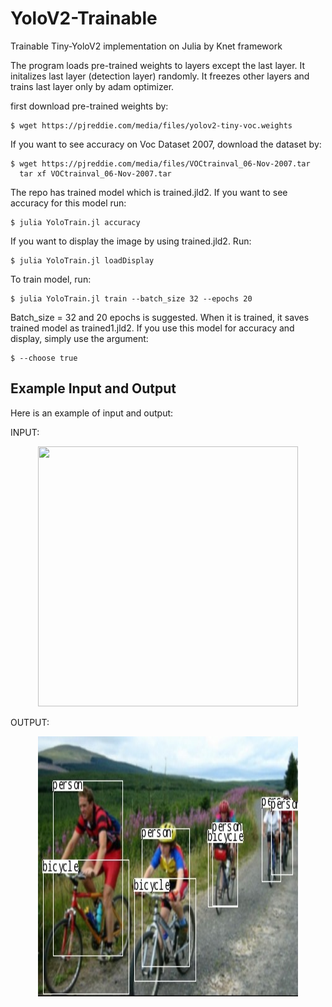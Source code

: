 # YoloV2-Trainable
Trainable Tiny-YoloV2 implementation on Julia by Knet framework

The program loads pre-trained weights to layers except the last layer. It initalizes last layer (detection layer) randomly. It freezes other layers and trains last layer only by adam optimizer.

first download pre-trained weights by:
```
$ wget https://pjreddie.com/media/files/yolov2-tiny-voc.weights
```
If you want to see accuracy on Voc Dataset 2007, download the dataset by:
```
$ wget https://pjreddie.com/media/files/VOCtrainval_06-Nov-2007.tar
  tar xf VOCtrainval_06-Nov-2007.tar
```
The repo has trained model which is trained.jld2. If you want to see accuracy for this model run:
```
$ julia YoloTrain.jl accuracy
```
If you want to display the image by using trained.jld2. Run:
```
$ julia YoloTrain.jl loadDisplay
```
To train model, run:
```
$ julia YoloTrain.jl train --batch_size 32 --epochs 20
```
Batch_size = 32 and 20 epochs is suggested. When it is trained, it saves trained model as trained1.jld2. If you use this model for accuracy and display, simply use the argument:
```
$ --choose true
```
## Example Input and Output
Here is an example of input and output:

INPUT:
<p align="center">
  <img src="Dog.jpg" width="416" height="416">
</p> 

OUTPUT:
<p align="center">
  <img src="outexample.jpg" width="416" height="416">
</p> 

